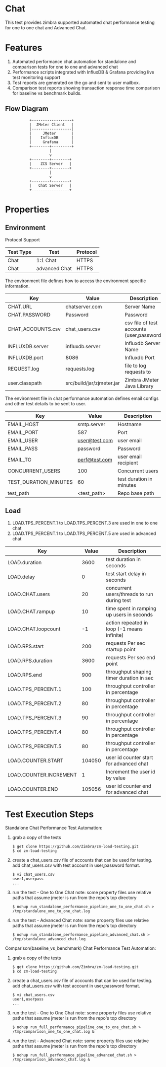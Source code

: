 # Chat

This test provides zimbra supported automated chat performance testing for one to one chat and Advanced Chat.

# Features

1. Automated performance chat automation for standalone and comparison tests for one to one and advanced chat
2. Performance scripts integrated with InfluxDB & Grafana providing live test monitoring support
3. Test reports are generated on the go and sent to user mailbox.
4. Comparison test reports showing transaction response time comparison for baseline vs benchmark builds.

## Flow Diagram

               +------------------+
               |  JMeter Client   |
               |------------------|
               |     JMeter       |
               |    InfluxDB      |
               |     Grafana      |
               +--------+---------+
                        |
                        v
               +--------+--------+
               |    ZCS Server   |
               +--------+--------+
                        |
                        v
               +--------+--------+
               |   Chat Server   |
               +-----------------+

# Properties

## Environment

Protocol Support

|Test Type |Test          |Protocol|
|----------|--------------|--------|
|Chat      |1:1 Chat      |HTTPS   |
|Chat      |advanced Chat |HTTPS   |

The environment file defines how to access the environment specific information.

|Key                    |Value           |Description                         |
|-----------------------|----------------|------------------------------------|
|CHAT.URL               |chatserver.com  |Server Name   		                  |
|CHAT.PASSWORD          |Password        |Password      		                  |
|CHAT_ACCOUNTS.csv      |chat_users.csv  |csv file of test accounts (user,password)|
|INFLUXDB.server        |influxdb.server |Influxdb Server Name                |
|INFLUXDB.port          |8086            |Influxdb Port                       |
|REQUEST.log            |requests.log    |file to log requests to   	        |
|user.classpath         |src/build/jar/zjmeter.jar|Zimbra JMeter Java Library |

The environment file in chat performance automation defines email configs and other test details to be sent to user.

|Key                           |Value        |Description                       |
|------------------------------|-------------|----------------------------------|
|EMAIL_HOST                    |smtp.server  |Hostname                    	    |
|EMAIL_PORT                    |587    	     |Port                 		          |
|EMAIL_USER                    |user@test.com|user email 			                  |
|EMAIL_PASS                    |password     |Password   			                  |
|EMAIL_TO	                     |perf@test.com|user email recipient 		          |
|CONCURRENT_USERS              |100          |Concurrent users              	  |
|TEST_DURATION_MINUTES         |60 	         |test duration in minutes          |
|test_path                     |<test_path>  |Repo base path    		            |

## Load

1. LOAD.TPS_PERCENT.1 to LOAD.TPS_PERCENT.3 are used in one to one chat
2. LOAD.TPS_PERCENT.1 to LOAD.TPS_PERCENT.5 are used in advanced chat

|Key                           |Value|Description                                 |
|------------------------------|-----|--------------------------------------------|
|LOAD.duration                 |3600 |test duration in seconds                    |
|LOAD.delay                    |0    |test start delay in seconds                 |
|LOAD.CHAT.users               |20   |concurrent users/threads to run during test |
|LOAD.CHAT.rampup              |10   |time spent in ramping up users in seconds   |
|LOAD.CHAT.loopcount           |-1   |action repeated in loop (-1 means infinite) |
|LOAD.RPS.start                |200  |requests Per sec startup point              |
|LOAD.RPS.duration             |3600 |requests Per sec end point	          |
|LOAD.RPS.end                  |900  |throughput shaping timer duration in sec    |
|LOAD.TPS_PERCENT.1            |100  |throughput controller in percentage         |
|LOAD.TPS_PERCENT.2            |80   |throughput controller in percentage         |
|LOAD.TPS_PERCENT.3            |90   |throughput controller in percentage         |
|LOAD.TPS_PERCENT.4            |80   |throughput controller in percentage         |
|LOAD.TPS_PERCENT.5            |80   |throughput controller in percentage         |
|LOAD.COUNTER.START            |104050|user id counter start for advanced chat    |
|LOAD.COUNTER.INCREMENT        |1     |Increment the user id by value             |
|LOAD.COUNTER.END              |105056|user id counter end for advanced chat      |


# Test Execution Steps

Standalone Chat Performance Test Automation:

1. grab a copy of the tests

   ```
   $ get clone https://github.com/Zimbra/zm-load-testing.git 
   $ cd zm-load-testing
   ```

2. create a chat_users.csv file of accounts that can be used for testing.
   add chat_users.csv with test account in user,password format.

   ``` 
   $ vi chat_users.csv
   user1,userpass
   ...
   ```

3. run the test - One to One Chat
   note: some property files use relative paths that assume jmeter is run from the repo's top directory

   ```
   $ nohup run_standalone_performance_pipeline_one_to_one_chat.sh > /tmp/standalone_one_to_one_chat.log
   ```

4. run the test - Advanced Chat
   note: some property files use relative paths that assume jmeter is run from the repo's top directory

   ```
   $ nohup run_standalone_performance_pipeline_advanced_chat.sh > /tmp/standalone_advanced_chat.log
   ```


Comparison(baseline_vs_benchmark) Chat Performance Test Automation:

1. grab a copy of the tests

   ```
   $ get clone https://github.com/Zimbra/zm-load-testing.git
   $ cd zm-load-testing
   ```

2. create a chat_users.csv file of accounts that can be used for testing.
   add chat_users.csv with test account in user,password format.

   ```
   $ vi chat_users.csv
   user1,userpass
   ...
   ```

3. run the test - One to One Chat
   note: some property files use relative paths that assume jmeter is run from the repo's top directory

   ```
   $ nohup run_full_performance_pipeline_one_to_one_chat.sh > /tmp/comparison_one_to_one_chat.log &
   ```
 
4. run the test - Advanced Chat
   note: some property files use relative paths that assume jmeter is run from the repo's top directory

   ```
   $ nohup run_full_performance_pipeline_advanced_chat.sh > /tmp/comparison_advanced_chat.log &
   ```

